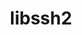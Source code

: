 ---
title: "libssh2"
layout: cache
categories: [package, develop-2024-12-15]
meta: {"versions": ["1.10.0", "1.11.1"], "compilers": ["gcc@=10.2.1", "gcc@=11.1.0", "gcc@=11.4.0", "gcc@=13.2.0", "gcc@=7.5.0", "gcc@=9.4.0", "oneapi@=2024.2.1"], "oss": ["centos7", "ubuntu18.04", "ubuntu20.04", "ubuntu22.04", "ubuntu24.04"], "platforms": ["linux"], "targets": ["aarch64", "neoverse_v1", "neoverse_v2", "ppc64le", "x86_64_v3"], "stacks": ["data-vis-sdk", "developer-tools-manylinux2014", "e4s", "e4s-neoverse-v2", "e4s-neoverse_v1", "e4s-oneapi", "e4s-power", "ml-linux-aarch64-cpu", "ml-linux-aarch64-cuda", "ml-linux-x86_64-cpu", "ml-linux-x86_64-cuda", "ml-linux-x86_64-rocm", "radiuss", "root", "tutorial"], "num_specs": 12, "num_specs_by_stack": {"developer-tools-manylinux2014": 1, "root": 12, "radiuss": 1, "e4s-power": 1, "data-vis-sdk": 1, "e4s-neoverse_v1": 1, "e4s-neoverse-v2": 1, "tutorial": 1, "e4s": 2, "e4s-oneapi": 1, "ml-linux-aarch64-cpu": 1, "ml-linux-aarch64-cuda": 1, "ml-linux-x86_64-cuda": 1, "ml-linux-x86_64-cpu": 1, "ml-linux-x86_64-rocm": 1}}
spec_details: [{"hash": "omcchyrrf7q4e67dk4xnygtupvusejjw", "compiler": "gcc@=10.2.1", "versions": ["1.11.1"], "os": "centos7", "platform": "linux", "target": "x86_64_v3", "variants": ["build_system=autotools", "crypto=openssl", "+shared"], "stacks": ["developer-tools-manylinux2014", "root"], "size": "-", "tarball": "https://binaries.spack.io/develop-2024-12-15/build_cache/linux-centos7-x86_64_v3/gcc-10.2.1/libssh2-1.11.1/linux-centos7-x86_64_v3-gcc-10.2.1-libssh2-1.11.1-omcchyrrf7q4e67dk4xnygtupvusejjw.spack"}, {"hash": "wtgcqpjmjpunycigeqpceptr5le3ldqd", "compiler": "gcc@=7.5.0", "versions": ["1.11.1"], "os": "ubuntu18.04", "platform": "linux", "target": "x86_64_v3", "variants": ["build_system=autotools", "crypto=openssl", "+shared"], "stacks": ["radiuss", "root"], "size": "-", "tarball": "https://binaries.spack.io/develop-2024-12-15/build_cache/linux-ubuntu18.04-x86_64_v3/gcc-7.5.0/libssh2-1.11.1/linux-ubuntu18.04-x86_64_v3-gcc-7.5.0-libssh2-1.11.1-wtgcqpjmjpunycigeqpceptr5le3ldqd.spack"}, {"hash": "vk34xutvzfjumsreyfekiz5opall3swv", "compiler": "gcc@=9.4.0", "versions": ["1.11.1"], "os": "ubuntu20.04", "platform": "linux", "target": "ppc64le", "variants": ["build_system=autotools", "crypto=openssl", "+shared"], "stacks": ["e4s-power", "root"], "size": "-", "tarball": "https://binaries.spack.io/develop-2024-12-15/build_cache/linux-ubuntu20.04-ppc64le/gcc-9.4.0/libssh2-1.11.1/linux-ubuntu20.04-ppc64le-gcc-9.4.0-libssh2-1.11.1-vk34xutvzfjumsreyfekiz5opall3swv.spack"}, {"hash": "ywvgjku3u7b35g376ajchkd7qingsijo", "compiler": "gcc@=11.1.0", "versions": ["1.11.1"], "os": "ubuntu20.04", "platform": "linux", "target": "x86_64_v3", "variants": ["build_system=autotools", "crypto=openssl", "+shared"], "stacks": ["data-vis-sdk", "root"], "size": "-", "tarball": "https://binaries.spack.io/develop-2024-12-15/build_cache/linux-ubuntu20.04-x86_64_v3/gcc-11.1.0/libssh2-1.11.1/linux-ubuntu20.04-x86_64_v3-gcc-11.1.0-libssh2-1.11.1-ywvgjku3u7b35g376ajchkd7qingsijo.spack"}, {"hash": "a7bnouuyyuftanjqvh5ngcvwmnoubtl4", "compiler": "gcc@=11.4.0", "versions": ["1.11.1"], "os": "ubuntu22.04", "platform": "linux", "target": "neoverse_v1", "variants": ["build_system=autotools", "crypto=openssl", "+shared"], "stacks": ["e4s-neoverse_v1", "root"], "size": "-", "tarball": "https://binaries.spack.io/develop-2024-12-15/build_cache/linux-ubuntu22.04-neoverse_v1/gcc-11.4.0/libssh2-1.11.1/linux-ubuntu22.04-neoverse_v1-gcc-11.4.0-libssh2-1.11.1-a7bnouuyyuftanjqvh5ngcvwmnoubtl4.spack"}, {"hash": "oafmtyge7pescg6myi55verkaybabcn6", "compiler": "gcc@=11.4.0", "versions": ["1.11.1"], "os": "ubuntu22.04", "platform": "linux", "target": "neoverse_v2", "variants": ["build_system=autotools", "crypto=openssl", "+shared"], "stacks": ["root", "e4s-neoverse-v2"], "size": "-", "tarball": "https://binaries.spack.io/develop-2024-12-15/build_cache/linux-ubuntu22.04-neoverse_v2/gcc-11.4.0/libssh2-1.11.1/linux-ubuntu22.04-neoverse_v2-gcc-11.4.0-libssh2-1.11.1-oafmtyge7pescg6myi55verkaybabcn6.spack"}, {"hash": "45puatqgxvoyr6s3ovbcstd5mq4aoxfw", "compiler": "gcc@=11.4.0", "versions": ["1.10.0"], "os": "ubuntu22.04", "platform": "linux", "target": "x86_64_v3", "variants": ["build_system=autotools", "crypto=mbedtls", "patches=011d926", "+shared"], "stacks": ["tutorial", "root"], "size": "-", "tarball": "https://binaries.spack.io/develop-2024-12-15/build_cache/linux-ubuntu22.04-x86_64_v3/gcc-11.4.0/libssh2-1.10.0/linux-ubuntu22.04-x86_64_v3-gcc-11.4.0-libssh2-1.10.0-45puatqgxvoyr6s3ovbcstd5mq4aoxfw.spack"}, {"hash": "uicy5jae52r5rsipm4prky5uc6ehzc2h", "compiler": "gcc@=11.4.0", "versions": ["1.11.1"], "os": "ubuntu22.04", "platform": "linux", "target": "x86_64_v3", "variants": ["build_system=autotools", "crypto=mbedtls", "+shared"], "stacks": ["root", "e4s"], "size": "-", "tarball": "https://binaries.spack.io/develop-2024-12-15/build_cache/linux-ubuntu22.04-x86_64_v3/gcc-11.4.0/libssh2-1.11.1/linux-ubuntu22.04-x86_64_v3-gcc-11.4.0-libssh2-1.11.1-uicy5jae52r5rsipm4prky5uc6ehzc2h.spack"}, {"hash": "aw3ucwqzvmiqmdqck5n64a42sshnkos4", "compiler": "gcc@=11.4.0", "versions": ["1.11.1"], "os": "ubuntu22.04", "platform": "linux", "target": "x86_64_v3", "variants": ["build_system=autotools", "crypto=openssl", "+shared"], "stacks": ["root", "e4s"], "size": "-", "tarball": "https://binaries.spack.io/develop-2024-12-15/build_cache/linux-ubuntu22.04-x86_64_v3/gcc-11.4.0/libssh2-1.11.1/linux-ubuntu22.04-x86_64_v3-gcc-11.4.0-libssh2-1.11.1-aw3ucwqzvmiqmdqck5n64a42sshnkos4.spack"}, {"hash": "oigvffrygrgpl675jj5qmcwj6ul2ppf3", "compiler": "oneapi@=2024.2.1", "versions": ["1.11.1"], "os": "ubuntu22.04", "platform": "linux", "target": "x86_64_v3", "variants": ["build_system=autotools", "crypto=openssl", "+shared"], "stacks": ["e4s-oneapi", "root"], "size": "-", "tarball": "https://binaries.spack.io/develop-2024-12-15/build_cache/linux-ubuntu22.04-x86_64_v3/oneapi-2024.2.1/libssh2-1.11.1/linux-ubuntu22.04-x86_64_v3-oneapi-2024.2.1-libssh2-1.11.1-oigvffrygrgpl675jj5qmcwj6ul2ppf3.spack"}, {"hash": "z7cjdeshtx5suqmjlgh4pnbdrcbeke6u", "compiler": "gcc@=13.2.0", "versions": ["1.11.1"], "os": "ubuntu24.04", "platform": "linux", "target": "aarch64", "variants": ["build_system=autotools", "crypto=openssl", "+shared"], "stacks": ["ml-linux-aarch64-cpu", "root", "ml-linux-aarch64-cuda"], "size": "-", "tarball": "https://binaries.spack.io/develop-2024-12-15/build_cache/linux-ubuntu24.04-aarch64/gcc-13.2.0/libssh2-1.11.1/linux-ubuntu24.04-aarch64-gcc-13.2.0-libssh2-1.11.1-z7cjdeshtx5suqmjlgh4pnbdrcbeke6u.spack"}, {"hash": "qbk7leox7xoe2w2kzxu4pcyai2iskfod", "compiler": "gcc@=13.2.0", "versions": ["1.11.1"], "os": "ubuntu24.04", "platform": "linux", "target": "x86_64_v3", "variants": ["build_system=autotools", "crypto=openssl", "+shared"], "stacks": ["ml-linux-x86_64-cuda", "ml-linux-x86_64-cpu", "ml-linux-x86_64-rocm", "root"], "size": "-", "tarball": "https://binaries.spack.io/develop-2024-12-15/build_cache/linux-ubuntu24.04-x86_64_v3/gcc-13.2.0/libssh2-1.11.1/linux-ubuntu24.04-x86_64_v3-gcc-13.2.0-libssh2-1.11.1-qbk7leox7xoe2w2kzxu4pcyai2iskfod.spack"}]
---